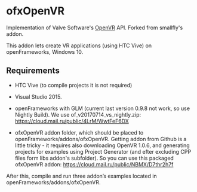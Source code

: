 ofxOpenVR 
====================
Implementation of Valve Software's [OpenVR](https://github.com/ValveSoftware/openvr) API.
Forked from smallfly's addon. 

This addon lets create VR applications (using HTC Vive) on openFrameworks, Windows 10.

## Requirements

* HTC Vive (to compile projects it is not required)

* Visual Studio 2015.

* openFrameworks with GLM (current last version 0.9.8 not work, so use Nightly Build). We use of_v20170714_vs_nightly.zip: https://cloud.mail.ru/public/4LrM/WwtFeF6DX

* ofxOpenVR addon folder, which should be placed to openFrameworks/addons/ofxOpenVR. Getting addon from Github is a little tricky - it requires also downloading OpenVR 1.0.6, and generating projects for examples using Project Generator (and efter excluding CPP files form libs addon's subfolder). So you can use this packaged ofxOpenVR addon: https://cloud.mail.ru/public/NBMX/D7thr2h7f


After this, compile and run three addon’s examples located in openFrameworks/addons/ofxOpenVR.



